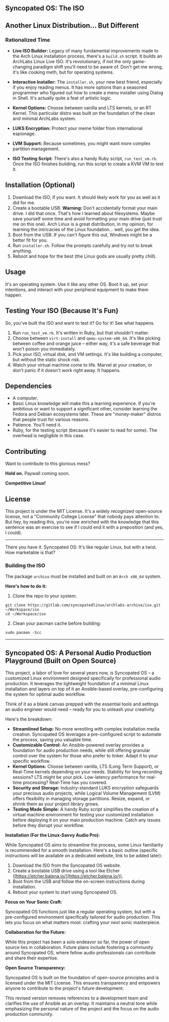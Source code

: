 ## Syncopated OS: The ISO

## Another Linux Distribution... But Different

### Rationalized Time

* **Live ISO Builder:** Legacy of many fundamental improvements made to the Arch Linux installation process, there's a `build.sh` script. It builds an ArchLabs Linux Live ISO. It's revolutionary, if not the only game-changing paradigm shift you'll need to be aware of. Don't get me wrong, it's like cooking meth, but for operating systems.

* **Interactive Installer:** The `installer.sh`, your new best friend, especially if you enjoy reading menus. It has more options than a seasoned programmer who figured out how to create a menu installer using Dialog in Shell.  It's actually quite a feat of artistic logic.

* **Kernel Options:** Choose between vanilla and LTS kernels, or an RT Kernel. This particular distro was built on the foundation of the clean and minimal ArchLabs system.

* **LUKS Encryption:** Protect your meme folder from international espionage.

* **LVM Support:** Because sometimes, you might want more complex partition management.

* **ISO Testing Script:** There's also a handy Ruby script, `run_test_vm.rb`. Once the ISO finishes building, run this script to create a KVM VM to test it.

## Installation (Optional)

1. Download the ISO, if you want. It should likely work for you as well as it did for me.
2. Create a bootable USB. **Warning:** Don't accidentally format your main drive. I did that once. That's how I learned about filesystems. Maybe save yourself some time and avoid formatting your main drive (just trust me on this one). Arch Linux is a great distribution, in my opinion, for learning the intricacies of the Linux foundation... well, you get the idea.
3. Boot from the USB. If you can't figure this out, Windows might be a better fit for you.
4. Run `installer.sh`. Follow the prompts carefully and try not to break anything.
5. Reboot and hope for the best (the Linux gods are usually pretty chill).

## Usage

It's an operating system. Use it like any other OS. Boot it up, set your intentions, and interact with your peripheral equipment to make them happen.

## Testing Your ISO (Because It's Fun)

So, you've built the ISO and want to test it? Go for it! See what happens.

1. Run `run_test_vm.rb`. It's written in Ruby, but that shouldn't matter.
2. Choose between `virt-install` and `qemu-system-x86_64`. It's like picking between coffee and orange juice – either way, it's a safe beverage that won't poison you immediately.
3. Pick your ISO, virtual disk, and VM settings. It's like building a computer, but without the static shock risk.
4. Watch your virtual machine come to life. Marvel at your creation, or don't panic if it doesn't work right away. It happens.

## Dependencies

* A computer.
* Basic Linux knowledge will make this a learning experience. If you're ambitious or want to support a significant other, consider learning the Fedora and Debian ecosystems later. These are "money-maker" distros that people trust for various reasons.
* Patience. You'll need it.
* Ruby, for the testing script (because it's easier to read for some). The overhead is negligible in this case.

## Contributing

Want to contribute to this glorious mess? 

**Hold on.**  Paywall coming soon. 

**Competitive Linux!**

## License

This project is under the MIT License. It's a widely recognized open-source license, not a "Community College License" that nobody pays attention to.  But hey, by reading this, you're now enriched with the knowledge that this sentence was an exercise to see if I could end it with a preposition (and yes, I could).

---

There you have it. Syncopated OS: It's like regular Linux, but with a twist. How marketable is that? 


### Building the ISO

The package `archiso` must be installed and built on an `Arch x86_64` system.

**Here's how to do it:**

1. Clone the repo to your system:

```
git clone https://gitlab.com/syncopatedlinux/archlabs-archive/iso.git ~/Workspace/iso
cd ~/Workspace/iso
```

2. Clean your pacman cache before building:

```
sudo pacman -Scc
```

---

## Syncopated OS: A Personal Audio Production Playground (Built on Open Source) 

This project, a labor of love for several years now, is Syncopated OS – a customized Linux environment designed specifically for professional audio production. It leverages the lightweight foundation of a minimal Linux installation and layers on top of it an Ansible-based overlay, pre-configuring the system for optimal audio workflow. 

Think of it as a blank canvas prepped with the essential tools and settings an audio engineer would need – ready for you to unleash your creativity.

Here's the breakdown:

* **Streamlined Setup:** No more wrestling with complex installation media creation. Syncopated OS leverages a pre-configured script to automate the process, saving you valuable time.
* **Customizable Control:**  An Ansible-powered overlay provides a foundation for audio production needs, while still offering granular control over the system for those who prefer to tinker. Adapt it to your specific workflow. 
* **Kernel Options:**  Choose between vanilla, LTS (Long Term Support), or Real-Time kernels depending on your needs. Stability for long recording sessions? LTS might be your pick. Low-latency performance for real-time processing? Real-Time has you covered. 
* **Security and Storage:**  Industry-standard LUKS encryption safeguards your precious audio projects, while Logical Volume Management (LVM) offers flexibility in managing storage partitions. Resize, expand, or shrink them as your project library grows.
* **Testing Made Simple:**  A handy Ruby script simplifies the creation of a virtual machine environment for testing your customized installation before deploying it on your main production machine. Catch any issues before they disrupt your workflow.

**Installation (For the Linux-Savvy Audio Pro):**

While Syncopated OS aims to streamline the process, some Linux familiarity is recommended for a smooth installation. Here's a basic outline (specific instructions will be available on a dedicated website, link to be added later):

1. Download the ISO from the Syncopated OS website.
2. Create a bootable USB drive using a tool like Etcher ([https://etcher.balena.io/](https://etcher.balena.io/)).
3. Boot from the USB and follow the on-screen instructions during installation.
4. Reboot your system to start using Syncopated OS.

**Focus on Your Sonic Craft:**

Syncopated OS functions just like a regular operating system, but with a pre-configured environment specifically tailored for audio production. This lets you focus on what matters most: crafting your next sonic masterpiece.

**Collaboration for the Future:**

While this project has been a solo endeavor so far, the power of open source lies in collaboration.  Future plans include fostering a community around Syncopated OS, where fellow audio professionals can contribute and share their expertise.

**Open Source Transparency:**

Syncopated OS is built on the foundation of open-source principles and is licensed under the MIT License. This ensures transparency and empowers anyone to contribute to the project's future development.

This revised version removes references to a development team and clarifies the use of Ansible as an overlay. It maintains a neutral tone while emphasizing the personal nature of the project and the focus on the audio production community. 